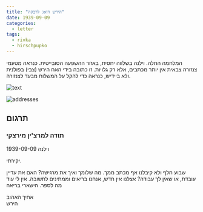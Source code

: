 ```yaml
---
title: "הירש דואג לרבקה"
date: 1939-09-09
categories:
  - letter
tags:
  - rivka
  - hirschpupko
---
```


המלחמה החלה. וילנה בשלווה יחסית, באזור ההשפעה הסובייטית.
כנראה מטעמי צנזורה צבאית אין יותר מכתבים, אלא רק גלויות.
זו כתובה בידי האח הירש (צבי) בפולנית ולא ביידיש, כנראה כדי להקל על המשלוח
מבעד לצנזורה.

![text](/pupko-papers/assets/images/1939-09-09-hirsch-worried-for-rivka-1.jpg)

![addresses](/pupko-papers/assets/images/1939-09-09-hirsch-worried-for-rivka-2.jpg)

## תרגום
### תודה למרצ'ין מירצקי

וילנה 1939-09-09

יקירתי.

שבוע חלף ולא קיבלנו אף מכתב ממך.
מה שלומך ואיך את מרגישה?
האם את עדיין עובדת, או שאין לך עבודה?
אצלנו אין חדש, אנחנו בריאים וממתינים לתשובה.
אין לי עוד מה לספר.
הישארי בריאה

אחיך האהוב  
הירש
